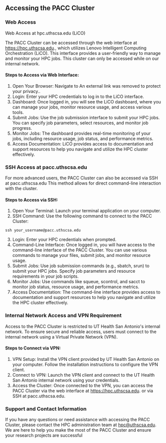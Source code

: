 ## Accessing the PACC Cluster

### Web Access

Web Access at hpc.uthscsa.edu (LiCO)

The PACC Cluster can be accessed through the web interface at https://hpc.uthscsa.edu., which utilizes Lenovo Intelligent Computing Orchestration (LiCO). This interface provides a user-friendly way to manage and monitor your HPC jobs. This cluster can only be accessed while on our internal network. 

#### Steps to Access via Web Interface:
1. Open Your Browser: Navigate to An external link was removed to protect your privacy..
2. Login: Enter your HPC credentials to log in to the LiCO interface.
3. Dashboard: Once logged in, you will see the LiCO dashboard, where you can manage your jobs, monitor resource usage, and access various tools.
4. Submit Jobs: Use the job submission interface to submit your HPC jobs. You can specify job parameters, select resources, and monitor job progress.
5. Monitor Jobs: The dashboard provides real-time monitoring of your jobs, including resource usage, job status, and performance metrics.
6. Access Documentation: LiCO provides access to documentation and support resources to help you navigate and utilize the HPC cluster effectively.

### SSH Access at pacc.uthscsa.edu

For more advanced users, the PACC Cluster can also be accessed via SSH at pacc.uthscsa.edu This method allows for direct command-line interaction with the cluster.

#### Steps to Access via SSH:
1. Open Your Terminal: Launch your terminal application on your computer.
2. SSH Command: Use the following command to connect to the PACC Cluster:
```
ssh your_username@pacc.uthscsa.edu
```
3. Login: Enter your HPC credentials when prompted.
4. Command-Line Interface: Once logged in, you will have access to the command-line interface of the PACC Cluster. You can use various commands to manage your files, submit jobs, and monitor resource usage.
5. Submit Jobs: Use job submission commands (e.g., sbatch, srun) to submit your HPC jobs. Specify job parameters and resource requirements in your job scripts.
6. Monitor Jobs: Use commands like squeue, scontrol, and sacct to monitor job status, resource usage, and performance metrics.
7. Access Documentation: The command-line interface provides access to documentation and support resources to help you navigate and utilize the HPC cluster effectively.


### Internal Network Access and VPN Requirement

Access to the PACC Cluster is restricted to UT Health San Antonio's internal network. To ensure secure and reliable access, users must connect to the internal network using a Virtual Private Network (VPN).

#### Steps to Connect via VPN:
1. VPN Setup: Install the VPN client provided by UT Health San Antonio on your computer. Follow the installation instructions to configure the VPN client.
2. Connect to VPN: Launch the VPN client and connect to the UT Health San Antonio internal network using your credentials.
3. Access the Cluster: Once connected to the VPN, you can access the PACC Cluster via the web interface at https://hpc.uthscsa.edu. or via SSH at pacc.uthscsa.edu.

### Support and Contact Information
If you have any questions or need assistance with accessing the PACC Cluster, please contact the HPC administration team at hpc@uthscsa.edu. We are here to help you make the most of the PACC Cluster and ensure your research projects are successful